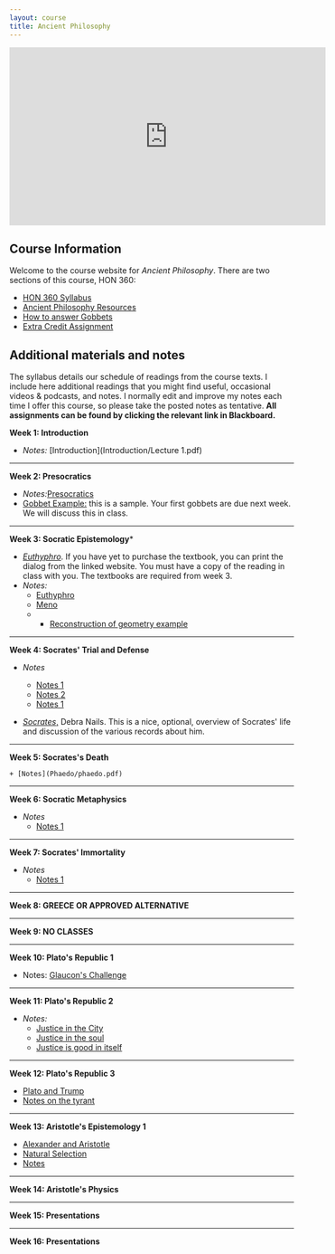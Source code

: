 ```yaml
---
layout: course
title: Ancient Philosophy
---
```


<iframe width="560" height="315" src="https://www.youtube.com/embed/HF09PRMQ7Dk" frameborder="0" allow="accelerometer; autoplay; encrypted-media; gyroscope; picture-in-picture" allowfullscreen></iframe>



## Course Information

Welcome to the course website for *Ancient Philosophy*.  There are two sections of this course, HON 360: 

+ [HON 360 Syllabus](Syllabus.pdf)
+ [Ancient Philosophy Resources](resources)
+ [How to answer Gobbets](Guide.pdf)
+ [Extra Credit Assignment](extra1)



## Additional materials and notes

The syllabus details our schedule of readings from the course texts. I include here additional readings that you might find useful, occasional videos & podcasts, and notes. I normally edit and improve my notes each time I offer this course, so please take the posted notes as tentative. **All assignments can be found by clicking the relevant link in Blackboard.**

**Week 1: Introduction**

+ *Notes:* [Introduction](Introduction/Lecture 1.pdf)

---
**Week 2: Presocratics**

+ *Notes:*[Presocratics](Presoc/Lecture2.pdf)
+ [Gobbet Example:](Euthyphro/GobbetExample) this is a sample. Your first gobbets are due next week. We will discuss this in class. 

---
**Week 3: Socratic Epistemology***

+ [*Euthyphro*](http://classics.mit.edu/Plato/euthyfro.html). If you have yet to purchase the textbook, you can print the dialog from the linked website. You must have a copy of the reading in class with you. The textbooks are required from week 3.
+ *Notes:* 
	+ [Euthyphro](Euthyphro/Lecture4.pdf)
	+ [Meno](Meno/Meno.pdf)
	+ + [Reconstruction of geometry example](https://www.youtube.com/watch?v=95GjK0p582g)

---

**Week 4: Socrates' Trial and Defense**

+ *Notes*
	+ [Notes 1](Apology/Lecture5.pdf)
	+ [Notes 2](Apology/2.pdf)
	+ [Notes 1](Crito/crito.pdf)

+ [*Socrates*,](https://plato.stanford.edu/entries/socrates/) Debra Nails. This is a nice, optional, overview of Socrates' life and discussion of the various records about him.

---

**Week 5: Socrates's Death**

	+ [Notes](Phaedo/phaedo.pdf)

---

**Week 6: Socratic Metaphysics**

+ *Notes*
	+ [Notes 1](Phaedo/phaedo2.pdf) 

---

**Week 7: Socrates' Immortality**

+ *Notes*
	+ [Notes 1](Phaedo/phaedo2.pdf) 

---

**Week 8: GREECE OR APPROVED ALTERNATIVE**

---

**Week 9: NO CLASSES**

---

**Week 10: Plato's Republic 1**

+ Notes: [Glaucon's Challenge](Republic1/Lecture.pdf)
	
---

**Week 11: Plato's Republic 2**

+ *Notes:*
	+ [Justice in the City](Republic1/Lecture2.pdf)
	+ [Justice in the soul](Republic2/Lecture.pdf)  
	+ [Justice is good in itself](Republic2/Lecture1.pdf)  
---

**Week 12: Plato's Republic 3**

+ [Plato and Trump](https://www.youtube.com/watch?v=cnzo9qXLFUo)
+ [Notes on the tyrant](Republic3/lecture2.pdf)

---

**Week 13: Aristotle's Epistemology 1**

+ [Alexander and Aristotle](https://www.youtube.com/watch?v=w6UGTvRbdUs)
+ [Natural Selection](https://www.youtube.com/watch?v=0SCjhI86grU)
+ [Notes](Physics2/Lecture1.pdf)

---

**Week 14: Aristotle's Physics**

---

**Week 15: Presentations**

---

**Week 16: Presentations**

